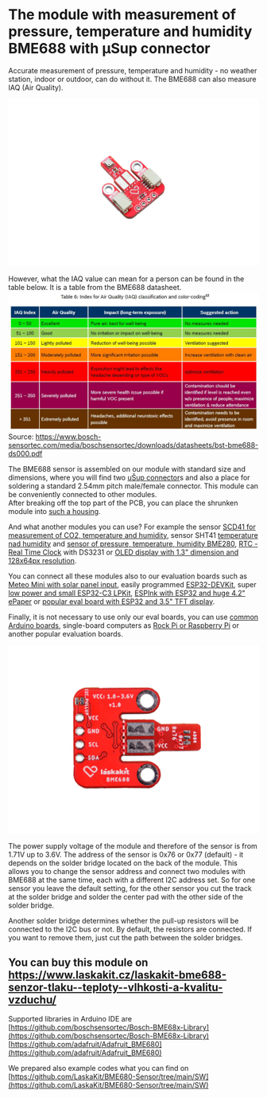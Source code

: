 # The module with measurement of pressure, temperature and humidity BME688 with μSup connector

Accurate measurement of pressure, temperature and humidity - no weather station, indoor or outdoor, can do without it. The BME688 can also measure IAQ (Air Quality).

![Assembled module](https://github.com/LaskaKit/BME680-Sensor/blob/main/img/2-5.jpg)

However, what the IAQ value can mean for a person can be found in the table below. It is a table from the BME688 datasheet.</br>
![IAQ table](https://github.com/LaskaKit/BME680-Sensor/blob/main/img/BME688_IAQ.JPG)</br>
Source: https://www.bosch-sensortec.com/media/boschsensortec/downloads/datasheets/bst-bme688-ds000.pdf</br>

The BME688 sensor is assembled on our module with standard size and dimensions, where you will find two [uŠup connector](https://blog.laskakit.cz/predstavujeme-univerzalni-konektor-pro-propojeni-modulu-a-cidel-%CE%BCsup/)s and also a place for soldering a standard 2.54mm pitch male/female connector. This module can be conveniently connected to other modules.</br>
After breaking off the top part of the PCB, you can place the shrunken module into [such a housing](https://www.laskakit.cz/kryt-senzoru-s-kabelem--4pin--1m/).

And what another modules you can use? For example the sensor [SCD41 for measurement of CO2, temperature and humidity](https://www.laskakit.cz/laskakit-scd41-senzor-co2--teploty-a-vlhkosti-vzduchu/), sensor SHT41 [temperature nad humidity](https://www.laskakit.cz/laskakit-sht40-senzor-teploty-a-vlhkosti-vzduchu/) and [sensor of pressure, temperature, humidity BME280](https://www.laskakit.cz/arduino-senzor-tlaku--teploty-a-vlhkosti-bme280/), [RTC - Real Time Clock](https://www.laskakit.cz/laskakit-ds3231-orig--rtc-hodiny-realneho-casu/) with DS3231 or [OLED display with 1.3" dimension and 128x64px resolution](https://www.laskakit.cz/laskakit-oled-displej-128x64-1-3--i2c/?variantId=11903).

You can connect all these modules also to our evaluation boards such as [Meteo Mini with solar panel input](https://www.laskakit.cz/laskakit-meteo-mini/?variantId=10473), easily programmed [ESP32-DEVKit](https://www.laskakit.cz/laskakit-esp32-devkit/?variantId=11481), super [low power and small ESP32-C3 LPKit](https://www.laskakit.cz/laskkit-esp-12-board/?variantId=10482), [ESPInk with ESP32 and huge 4.2" ePaper](https://www.laskakit.cz/laskakit-espink-42-esp32-e-paper-pcb-antenna/?variantId=11400) or [popular eval board with ESP32 and 3.5" TFT display](https://www.laskakit.cz/laskakit-espd-35-esp32-3-5-tft-ili9488-touch/?variantId=12158). 

Finally, it is not necessary to use only our eval boards, you can use [common Arduino boards](https://www.laskakit.cz/arduino-2/), single-board computers as [Rock Pi or Raspberry Pi](https://www.laskakit.cz/mini-pc/) or another popular evaluation boards.

![Bottom side of module](https://github.com/LaskaKit/BME680-Sensor/blob/main/img/5-6.jpg)

The power supply voltage of the module and therefore of the sensor is from 1.71V up to 3.6V. The address of the sensor is 0x76 or 0x77 (default) - it depends on the solder bridge located on the back of the module. This allows you to change the sensor address and connect two modules with BME688 at the same time, each with a different I2C address set. So for one sensor you leave the default setting, for the other sensor you cut the track at the solder bridge and solder the center pad with the other side of the solder bridge.

Another solder bridge determines whether the pull-up resistors will be connected to the I2C bus or not. By default, the resistors are connected. If you want to remove them, just cut the path between the solder bridges. 

## You can buy this module on https://www.laskakit.cz/laskakit-bme688-senzor-tlaku--teploty--vlhkosti-a-kvalitu-vzduchu/

Supported libraries in Arduino IDE are </br>
[https://github.com/boschsensortec/Bosch-BME68x-Library](https://github.com/boschsensortec/Bosch-BME68x-Library)</br>
[https://github.com/adafruit/Adafruit_BME680](https://github.com/adafruit/Adafruit_BME680)</br>

We prepared also example codes what you can find on [https://github.com/LaskaKit/BME680-Sensor/tree/main/SW](https://github.com/LaskaKit/BME680-Sensor/tree/main/SW)
